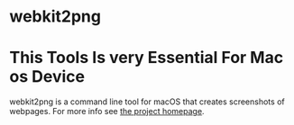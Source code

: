 # webkit2png
# This Tools Is very Essential For Mac os Device
webkit2png is a command line tool for macOS that creates screenshots of webpages. For more info see [the project homepage](http://www.paulhammond.org/webkit2png/).
